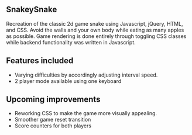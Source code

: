 ## SnakeySnake
Recreation of the classic 2d game snake using Javascript, jQuery, HTML, and CSS. Avoid the walls and your own body while eating as many apples as possible. Game rendering is done entirely through toggling CSS classes while backend functionality was written in Javascript.

## Features included
* Varying difficulties by accordingly adjusting interval speed.
* 2 player mode available using one keyboard

## Upcoming improvements
* Reworking CSS to make the game more visually appealing.
* Smoother game reset transition
* Score counters for both players
